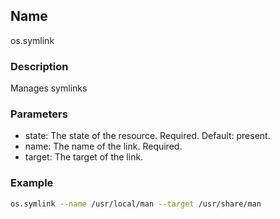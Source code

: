 ## Name

os.symlink

### Description

Manages symlinks

### Parameters

* state: The state of the resource. Required. Default: present.
* name: The name of the link. Required.
* target: The target of the link.

### Example

```bash
os.symlink --name /usr/local/man --target /usr/share/man
```

